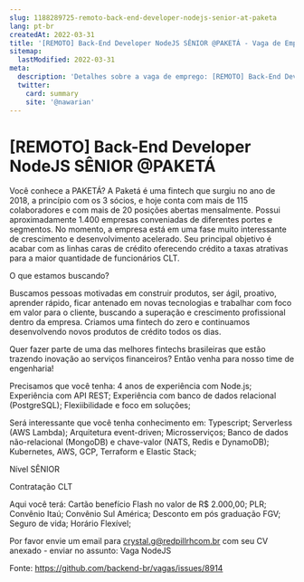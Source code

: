 ```yaml
---
slug: 1188289725-remoto-back-end-developer-nodejs-senior-at-paketa
lang: pt-br
createdAt: 2022-03-31
title: '[REMOTO] Back-End Developer NodeJS SÊNIOR @PAKETÁ - Vaga de Emprego'
sitemap:
  lastModified: 2022-03-31
meta:
  description: 'Detalhes sobre a vaga de emprego: [REMOTO] Back-End Developer NodeJS SÊNIOR @PAKETÁ'
  twitter:
    card: summary
    site: '@nawarian'
---
```


# [REMOTO] Back-End Developer NodeJS SÊNIOR @PAKETÁ

Você conhece a PAKETÁ?
A Paketá é uma fintech que surgiu no ano de 2018, a princípio com os 3 sócios, e hoje conta com mais de 115 colaboradores e com mais de 20 posições abertas mensalmente. Possui aproximadamente 1.400 empresas conveniadas de diferentes portes e segmentos. No momento, a empresa está em uma fase muito interessante de crescimento e desenvolvimento acelerado. Seu principal objetivo é acabar com as linhas caras de crédito oferecendo crédito a taxas atrativas para a maior quantidade de funcionários CLT.

O que estamos buscando?

Buscamos pessoas motivadas em construir produtos, ser ágil, proativo, aprender rápido, ficar antenado em novas tecnologias e trabalhar com foco em valor para o cliente, buscando a superação e crescimento profissional dentro da empresa. Criamos uma fintech do zero e continuamos desenvolvendo novos produtos de crédito todos os dias.

Quer fazer parte de uma das melhores fintechs brasileiras que estão trazendo inovação ao serviços financeiros? Então venha para nosso time de engenharia!

Precisamos que você tenha: 
4 anos de experiência com Node.js;
Experiência com API REST;
Experiência com banco de dados relacional (PostgreSQL);
Flexiibilidade e foco em soluções;

Será interessante que você tenha conhecimento em:
Typescript;
Serverless (AWS Lambda);
Arquitetura event-driven;
Microsserviços;
Banco de dados não-relacional (MongoDB) e chave-valor (NATS, Redis e DynamoDB);
Kubernetes, AWS, GCP, Terraform e Elastic Stack;

Nível SÊNIOR

Contratação CLT

Aqui você terá:
Cartão benefício Flash no valor de R$ 2.000,00;
PLR;
Convênio Itaú;
Convênio Sul América;
Desconto em pós graduação FGV;
Seguro de vida;
Horário Flexível; 

Por favor envie um email para crystal.g@redpillrhcom.br com seu CV anexado - enviar no assunto: Vaga NodeJS

Fonte: https://github.com/backend-br/vagas/issues/8914
